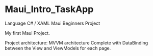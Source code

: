 # Maui_Intro_TaskApp
Language C# / XAML
Maui Beginners Project

My first Maui Project.

Project architecture: MVVM architecture
Complete with DataBinding between the View and ViewModels for each page.
